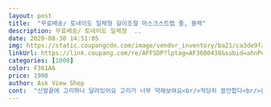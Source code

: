 ```yaml
---
layout: post 
title:  "무료배송/ 토네이도 일체형 길이조절 마스크스트랩 줄, 블랙" 
description: 무료배송/ 토네이도 일체형  ..
date: 2020-08-30 14:51:05 
img: https://static.coupangcdn.com/image/vendor_inventory/ba21/ca3de9fa6e8c09431d3ac3df2d605054b510d6c3636ad0ef779a0d460fde.png 
linkUrl: https://link.coupang.com/re/AFFSDP?lptag=AF3600438&subid=ahnPublicAsk&pageKey=1964236455&itemId=3339619037&vendorItemId=71326417146&traceid=V0-113-3296c535f942238d 
categories: [1008] 
color: F361A6 
price: 1900 
author: Ask View Shop 
cont:  "신발끝에 고리하나 달려있어요 고리가 너무 약해보여요<br/>적당히 쓸만합다<br/>좋아요 그래서 다시 구매를 해서 지인들에게 선물을 했답니다 감사합니다<br/>" 
---
```

